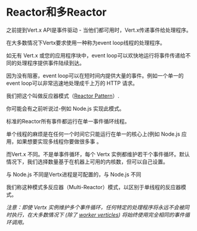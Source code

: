 # Reactor和多Reactor

之前提到Vert.x API是事件驱动 - 当他们都可用时，Vert.x传递事件给处理程序。

在大多数情况下Vertx要求使用一种称为event loop线程的处理程序。

如无有 Vert.x 或您的应用程序块中，event loop可以欢快地运行将事件传递给不同的处理程序提供事件陆续到达。

因为没有阻塞，event loop可以在短时间内提供大量的事件。例如一个单一的event loop可以非常迅速地处理成千上万的 HTTP 请求。

我们把这个叫做反应器模式（[Reactor Pattern](http://en.wikipedia.org/wiki/Reactor_pattern)）.

你可能会有之前听说过-例如 Node.js 实现此模式。

标准的Reactor所有事件都运行在单一事件循环线程。

单个线程的麻烦是在任何一个时间它只能运行在单一的核心上(例如 Node.js 应用，如果想要实现多线程你要做很多事 。

而Vert.x 不同。不是单事件循环，每个 Vertx 实例都维护若干个事件循环。默认情况下，我们选择数量基于在机器上可用的内核数，但可以自己设置。

与 Node.js 不同是Vertx进程是可配置的，与 Node.js 不同

我们称这种模式多反应器（Multi-Reactor）模式，以区别于单线程的反应器模式。

*注意：即使 Vertx 实例维护多个事件循环，任何特定的处理程序将永远不会被同时执行，在大多数情况下 (除了 [worker verticles](http://vertx.io/docs/vertx-core/java/#worker_verticles)) 将始终使用完全相同的事件循环调用。*